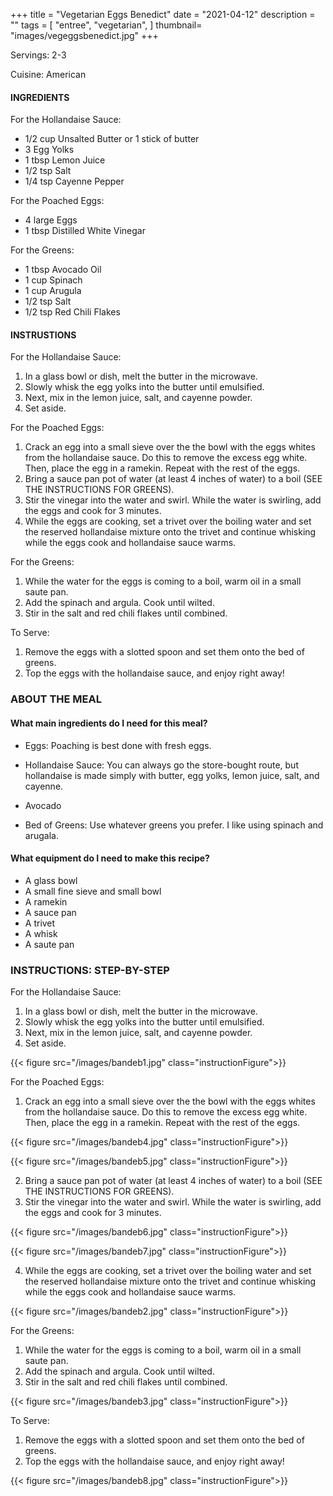 +++
title = "Vegetarian Eggs Benedict"
date = "2021-04-12"
description = ""
tags = [
    "entree",
    "vegetarian",
]
thumbnail= "images/vegeggsbenedict.jpg"
+++

Servings: 2-3 <!--more-->

Cuisine: American

#### INGREDIENTS 

For the Hollandaise Sauce: 

* 1/2 cup Unsalted Butter or 1 stick of butter
* 3 Egg Yolks
* 1 tbsp Lemon Juice
* 1/2 tsp Salt
* 1/4 tsp Cayenne Pepper
  
For the Poached Eggs: 

* 4 large Eggs
* 1 tbsp Distilled White Vinegar

For the Greens: 

* 1 tbsp Avocado Oil 
* 1 cup Spinach 
* 1 cup Arugula 
* 1/2 tsp Salt 
* 1/2 tsp Red Chili Flakes 

#### INSTRUSTIONS

For the Hollandaise Sauce:

1. In a glass bowl or dish, melt the butter in the microwave. 
2. Slowly whisk the egg yolks into the butter until emulsified. 
3. Next, mix in the lemon juice, salt, and cayenne powder. 
4. Set aside. 

For the Poached Eggs: 

1. Crack an egg into a small sieve over the the bowl with the eggs whites from the hollandaise sauce. Do this to remove the excess egg white. Then, place the egg in a ramekin. Repeat with the rest of the eggs. 
2. Bring a sauce pan pot of water (at least 4 inches of water) to a boil (SEE THE INSTRUCTIONS FOR GREENS). 
3. Stir the vinegar into the water and swirl. While the water is swirling, add the eggs and cook for 3 minutes.
4. While the eggs are cooking, set a trivet over the boiling water and set the reserved hollandaise mixture onto the trivet and continue whisking while the eggs cook and hollandaise sauce warms.  

For the  Greens: 

1. While the water for the eggs is coming to a boil, warm oil in a small saute pan. 
2. Add the spinach and argula. Cook until wilted. 
3. Stir in the salt and red chili flakes until combined. 

To Serve: 

1. Remove the eggs with a slotted spoon and set them onto the bed of greens.
2. Top the eggs with the hollandaise sauce, and enjoy right away!


### ABOUT THE MEAL

#### What main ingredients do I need for this meal?

* Eggs: Poaching is best done with fresh eggs. 

* Hollandaise Sauce: You can always go the store-bought route, but hollandaise is made simply with butter, egg yolks, lemon juice, salt, and cayenne.  

* Avocado 

* Bed of Greens: Use whatever greens you prefer. I like using spinach and arugala. 

#### What equipment do I need to make this recipe?

* A glass bowl 
* A small fine sieve and small bowl
* A ramekin 
* A sauce pan
* A trivet 
* A whisk 
* A saute pan 

### INSTRUCTIONS: STEP-BY-STEP 

For the Hollandaise Sauce:

1. In a glass bowl or dish, melt the butter in the microwave. 
2. Slowly whisk the egg yolks into the butter until emulsified. 
3. Next, mix in the lemon juice, salt, and cayenne powder. 
4. Set aside. 

{{< figure src="/images/bandeb1.jpg" class="instructionFigure">}}

For the Poached Eggs: 

1. Crack an egg into a small sieve over the the bowl with the eggs whites from the hollandaise sauce. Do this to remove the excess egg white. Then, place the egg in a ramekin. Repeat with the rest of the eggs. 

{{< figure src="/images/bandeb4.jpg" class="instructionFigure">}}

{{< figure src="/images/bandeb5.jpg" class="instructionFigure">}}

2. Bring a sauce pan pot of water (at least 4 inches of water) to a boil (SEE THE INSTRUCTIONS FOR GREENS). 
3. Stir the vinegar into the water and swirl. While the water is swirling, add the eggs and cook for 3 minutes.

{{< figure src="/images/bandeb6.jpg" class="instructionFigure">}}

{{< figure src="/images/bandeb7.jpg" class="instructionFigure">}}

4. While the eggs are cooking, set a trivet over the boiling water and set the reserved hollandaise mixture onto the trivet and continue whisking while the eggs cook and hollandaise sauce warms. 

{{< figure src="/images/bandeb2.jpg" class="instructionFigure">}}


For the  Greens: 

1. While the water for the eggs is coming to a boil, warm oil in a small saute pan. 
2. Add the spinach and argula. Cook until wilted. 
3. Stir in the salt and red chili flakes until combined. 

{{< figure src="/images/bandeb3.jpg" class="instructionFigure">}}

To Serve: 

1. Remove the eggs with a slotted spoon and set them onto the bed of greens.
2. Top the eggs with the hollandaise sauce, and enjoy right away! 

{{< figure src="/images/bandeb8.jpg" class="instructionFigure">}}
